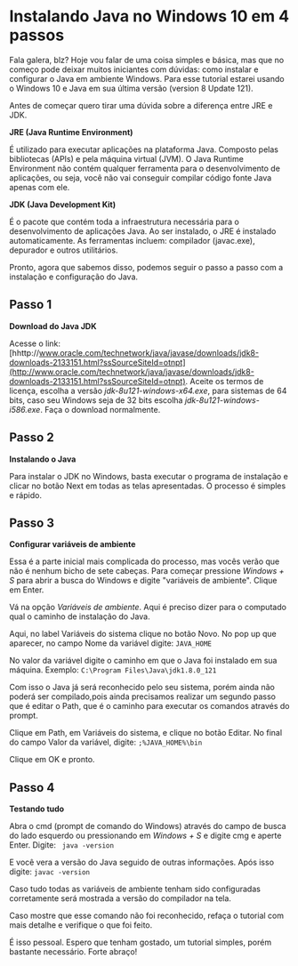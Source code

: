 # Instalando Java no Windows 10 em 4 passos

Fala galera, blz? Hoje vou falar de uma coisa simples e básica, mas que no começo pode deixar muitos iniciantes com dúvidas: como instalar e configurar o Java em ambiente Windows. Para esse tutorial estarei usando o Windows 10 e Java em sua última versão (version 8 Update 121).

Antes de começar quero tirar uma dúvida sobre a diferença entre JRE e JDK.

**JRE (Java Runtime Environment)**

É utilizado para executar aplicações na plataforma Java. Composto pelas bibliotecas (APIs) e pela máquina virtual (JVM). O Java Runtime Environment não contém qualquer ferramenta para o desenvolvimento de aplicações, ou seja, você não vai conseguir compilar código fonte Java apenas com ele.

**JDK (Java Development Kit)**

É o pacote que contém toda a infraestrutura necessária para o desenvolvimento de aplicações Java. Ao ser instalado, o JRE é instalado automaticamente. As ferramentas incluem: compilador (javac.exe), depurador e outros utilitários.

Pronto, agora que sabemos disso, podemos seguir o passo a passo com a instalação e configuração do Java.

## Passo 1

**Download do Java JDK**

Acesse o link: [hhttp://www.oracle.com/technetwork/java/javase/downloads/jdk8-downloads-2133151.html?ssSourceSiteId=otnpt](http://www.oracle.com/technetwork/java/javase/downloads/jdk8-downloads-2133151.html?ssSourceSiteId=otnpt).
Aceite os termos de licença, escolha a versão *jdk-8u121-windows-x64.exe*, para sistemas de 64 bits, caso seu Windows seja de 32 bits escolha *jdk-8u121-windows-i586.exe*. Faça o download normalmente.

## Passo 2

**Instalando o Java**

Para instalar o JDK no Windows, basta executar o programa de instalação e clicar no botão Next em todas as telas apresentadas. O processo é simples e rápido.

## Passo 3

**Configurar variáveis de ambiente**

Essa é a parte inicial mais complicada do processo, mas vocês verão que não é nenhum bicho de sete cabeças. Para começar pressione _Windows + S_ para abrir a busca do Windows e digite "variáveis de ambiente". Clique em Enter.

Vá na opção *Variáveis de ambiente*. Aqui é preciso dizer para o computado qual o caminho de instalação do Java.

Aqui, no label Variáveis do sistema clique no botão Novo. No pop up que aparecer, no campo Nome da variável digite:
```JAVA_HOME```

No valor da variável digite o caminho em que o Java foi instalado em sua máquina. Exemplo:
```C:\Program Files\Java\jdk1.8.0_121```

Com isso o Java já será reconhecido pelo seu sistema, porém ainda não poderá ser compilado,pois ainda precisamos realizar um segundo passo que é editar o Path, que é o caminho para executar os comandos através do prompt.

Clique em Path, em Variáveis do sistema, e clique no botão Editar. No final do campo Valor da variável, digite:
```;%JAVA_HOME%\bin```

Clique em OK e pronto.  

## Passo 4

**Testando tudo**

Abra o cmd (prompt de comando do Windows) através do campo de busca do lado esquerdo ou pressionando em _Windows + S_ e digite cmg e aperte Enter.
Digite:
``` java -version```

E você vera a versão do Java seguido de outras informações.
Após isso digite:
```javac -version```

Caso tudo todas as variáveis de ambiente tenham sido configuradas corretamente será mostrada a versão do compilador na tela.

Caso mostre que esse comando não foi reconhecido, refaça o tutorial com mais detalhe e verifique o que foi feito.

É isso pessoal. Espero que tenham gostado, um tutorial simples, porém bastante necessário. Forte abraço!
